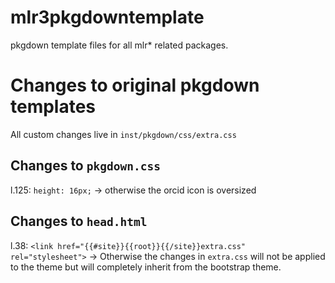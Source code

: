 
# mlr3pkgdowntemplate

pkgdown template files for all mlr* related packages.

# Changes to original pkgdown templates

All custom changes live in `inst/pkgdown/css/extra.css`

## Changes to `pkgdown.css`

l.125:   `height: 16px;` -> otherwise the orcid icon is oversized

## Changes to `head.html`

l.38: `<link href="{{#site}}{{root}}{{/site}}extra.css" rel="stylesheet">` -> Otherwise the changes in `extra.css` will not be applied to the theme but will completely inherit from the bootstrap theme.

